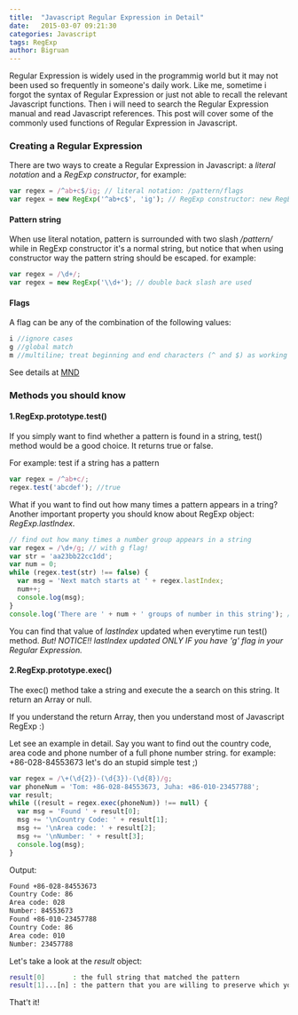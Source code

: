 ```yaml
---
title:  "Javascript Regular Expression in Detail"
date:   2015-03-07 09:21:30
categories: Javascript
tags: RegExp
author: Bigruan
---
```


Regular Expression is widely used in the programmig world but it may not been used so frequently in someone's daily work. Like me, sometime i forgot
the syntax of Regular Expression or just not able to recall the relevant Javascript functions. Then i will need to search the Regular Expression manual and
read Javascript references. This post will cover some of the commonly used functions of Regular Expression in Javascript.

### Creating a Regular Expression

There are two ways to create a Regular Expression in Javascript: a *literal notation* and a *RegExp constructor*, for example:

```javascript
var regex = /^ab+c$/ig; // literal notation: /pattern/flags
var regex = new RegExp('^ab+c$', 'ig'); // RegExp constructor: new RegExp(pattern[, flags])
```

#### Pattern string

When use literal notation, pattern is surrounded with two slash */pattern/* while in RegExp constructor it's a normal string, but notice that when using 
constructor way the pattern string should be escaped. for example:

```javascript
var regex = /\d+/;
var regex = new RegExp('\\d+'); // double back slash are used
```

#### Flags

A flag can be any of the combination of the following values:

```javascript
i //ignore cases
g //global match
m //multiline; treat beginning and end characters (^ and $) as working over multiple lines
```

See details at [MND](https://developer.mozilla.org/en-US/docs/Web/JavaScript/Reference/Global_Objects/RegExp)


### Methods you should know
#### 1.RegExp.prototype.test()
If you simply want to find whether a pattern is found in a string, test() method would be a good choice. It returns true or false.

For example: test if a string has a pattern
```javascript
var regex = /^ab+c/;
regex.test('abcdef'); //true
```

What if you want to find out how many times a pattern appears in a tring?
Another important property you should know about RegExp object: *RegExp.lastIndex*.
```javascript
// find out how many times a number group appears in a string
var regex = /\d+/g; // with g flag!
var str = 'aa23bb22cc1dd';
var num = 0;
while (regex.test(str) !== false) {
  var msg = 'Next match starts at ' + regex.lastIndex;
  num++;
  console.log(msg);
}
console.log('There are ' + num + ' groups of number in this string'); // num = 3
```
You can find that value of *lastIndex* updated when everytime run test() method. 
*But! NOTICE!! lastIndex updated ONLY IF you have 'g' flag in your Regular Expression.*


#### 2.RegExp.prototype.exec()
The exec() method take a string and execute the a search on this string. It return an Array or null.

If you understand the return Array, then you understand most of Javascript RegExp :)

Let see an example in detail. 
Say you want to find out the country code, area code and phone number of a full phone number string. for example: +86-028-84553673
let's do an stupid simple test ;)

```javascript
var regex = /\+(\d{2})-(\d{3})-(\d{8})/g;
var phoneNum = 'Tom: +86-028-84553673, Juha: +86-010-23457788';
var result;
while ((result = regex.exec(phoneNum)) !== null) {
  var msg = 'Found ' + result[0];
  msg += '\nCountry Code: ' + result[1];
  msg += '\nArea code: ' + result[2];
  msg += '\nNumber: ' + result[3];
  console.log(msg);
}
```
Output:
```bash
Found +86-028-84553673
Country Code: 86
Area code: 028
Number: 84553673
Found +86-010-23457788
Country Code: 86
Area code: 010
Number: 23457788
```

Let's take a look at the *result* object:

```bash
result[0]       : the full string that matched the pattern
result[1]...[n] : the pattern that you are willing to preserve which you placed in Parentheses ()
```

That't it!
